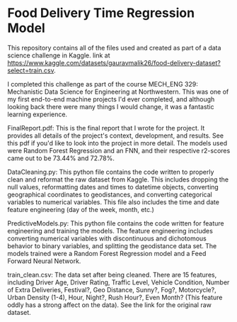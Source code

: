 # Food Delivery Time Regression Model

This repository contains all of the files used and created as part of a data science challenge in Kaggle. 
link at https://www.kaggle.com/datasets/gauravmalik26/food-delivery-dataset?select=train.csv.

I completed this challenge as part of the course MECH_ENG 329: Mechanistic Data Science for Engineering at Northwestern. This was one of my first end-to-end machine projects I'd ever completed, and although looking back there were many things I would change, it was a fantastic learning experience.

FinalReport.pdf: This is the final report that I wrote for the project. It provides all details of the project's context, development, and results. See this pdf if you'd like to look into the project in more detail. The models used were Random Forest Regression and an FNN, and their respective r2-scores came out to be 73.44% and 72.78%.

DataCleaning.py: This python file contains the code written to properly clean and reformat the raw dataset from Kaggle. This includes dropping the null values, reformatting dates and times to datetime objects, converting geographical coordinates to geodistances, and converting categorical variables to numerical variables. This file also includes the time and date feature engineering (day of the week, month, etc.)

PredictiveModels.py: This python file contains the code written for feature engineering and training the models. The feature engineering includes converting numerical variables with discontinuous and dichotomous behavior to binary variables, and splitting the geodistance data set. The models trained were a Random Forest Regression model and a Feed Forward Neural Network.

train_clean.csv: The data set after being cleaned. There are 15 features, including Driver Age, Driver Rating, Traffic Level, Vehicle Condition, Number of Extra Deliveries, Festival?, Geo Distance, Sunny?, Fog?, Motorcycle?, Urban Density (1-4), Hour, Night?, Rush Hour?, Even Month? (This feature oddly has a strong affect on the data). See the link for the original raw dataset.
